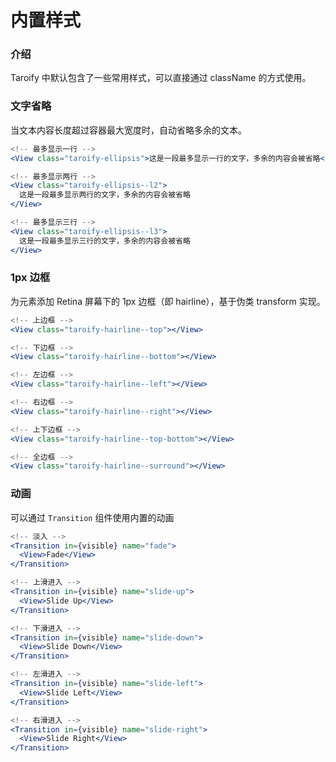 # 内置样式

### 介绍

Taroify 中默认包含了一些常用样式，可以直接通过 className 的方式使用。

### 文字省略

当文本内容长度超过容器最大宽度时，自动省略多余的文本。

```jsx
<!-- 最多显示一行 -->
<View class="taroify-ellipsis">这是一段最多显示一行的文字，多余的内容会被省略</View>

<!-- 最多显示两行 -->
<View class="taroify-ellipsis--l2">
  这是一段最多显示两行的文字，多余的内容会被省略
</View>

<!-- 最多显示三行 -->
<View class="taroify-ellipsis--l3">
  这是一段最多显示三行的文字，多余的内容会被省略
</View>
```

### 1px 边框

为元素添加 Retina 屏幕下的 1px 边框（即 hairline），基于伪类 transform 实现。

```jsx
<!-- 上边框 -->
<View class="taroify-hairline--top"></View>

<!-- 下边框 -->
<View class="taroify-hairline--bottom"></View>

<!-- 左边框 -->
<View class="taroify-hairline--left"></View>

<!-- 右边框 -->
<View class="taroify-hairline--right"></View>

<!-- 上下边框 -->
<View class="taroify-hairline--top-bottom"></View>

<!-- 全边框 -->
<View class="taroify-hairline--surround"></View>
```

### 动画

可以通过 `Transition` 组件使用内置的动画

```jsx
<!-- 淡入 -->
<Transition in={visible} name="fade">
  <View>Fade</View>
</Transition>

<!-- 上滑进入 -->
<Transition in={visible} name="slide-up">
  <View>Slide Up</View>
</Transition>

<!-- 下滑进入 -->
<Transition in={visible} name="slide-down">
  <View>Slide Down</View>
</Transition>

<!-- 左滑进入 -->
<Transition in={visible} name="slide-left">
  <View>Slide Left</View>
</Transition>

<!-- 右滑进入 -->
<Transition in={visible} name="slide-right">
  <View>Slide Right</View>
</Transition>
```

